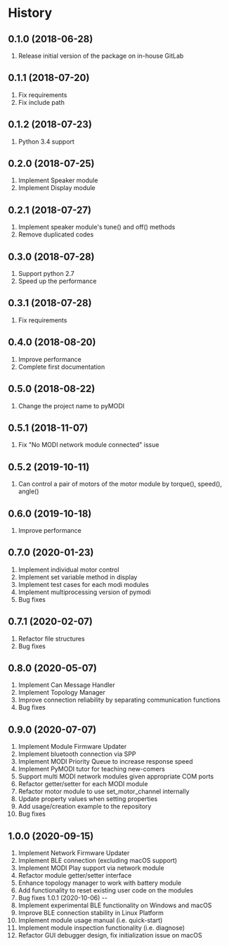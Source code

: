 History
=======

0.1.0 (2018-06-28)
------------------
1. Release initial version of the package on in-house GitLab

0.1.1 (2018-07-20)
------------------
1. Fix requirements
2. Fix include path

0.1.2 (2018-07-23)
------------------
1. Python 3.4 support

0.2.0 (2018-07-25)
------------------
1. Implement Speaker module
2. Implement Display module

0.2.1 (2018-07-27)
------------------
1. Implement speaker module's tune() and off() methods
2. Remove duplicated codes

0.3.0 (2018-07-28)
------------------
1. Support python 2.7
2. Speed up the performance

0.3.1 (2018-07-28)
------------------
1. Fix requirements

0.4.0 (2018-08-20)
------------------
1. Improve performance
2. Complete first documentation

0.5.0 (2018-08-22)
------------------
1. Change the project name to pyMODI

0.5.1 (2018-11-07)
------------------
1. Fix "No MODI network module connected" issue

0.5.2 (2019-10-11)
------------------
1. Can control a pair of motors of the motor module by torque(), speed(),
   angle()

0.6.0 (2019-10-18)
------------------
1. Improve performance

0.7.0 (2020-01-23)
------------------
1. Implement individual motor control
2. Implement set variable method in display
3. Implement test cases for each modi modules
4. Implement multiprocessing version of pymodi
5. Bug fixes

0.7.1 (2020-02-07)
------------------
1. Refactor file structures
2. Bug fixes

0.8.0 (2020-05-07)
------------------
1. Implement Can Message Handler
2. Implement Topology Manager
3. Improve connection reliability by separating communication functions
4. Bug fixes

0.9.0 (2020-07-07)
------------------
1. Implement Module Firmware Updater
2. Implement bluetooth connection via SPP
3. Implement MODI Priority Queue to increase response speed
4. Implement PyMODI tutor for teaching new-comers
5. Support multi MODI network modules given appropriate COM ports
6. Refactor getter/setter for each MODI module
7. Refactor motor module to use set_motor_channel internally
8. Update property values when setting properties
9. Add usage/creation example to the repository
10. Bug fixes

1.0.0 (2020-09-15)
------------------
1. Implement Network Firmware Updater
2. Implement BLE connection (excluding macOS support)
3. Implement MODI Play support via network module
4. Refactor module getter/setter interface
5. Enhance topology manager to work with battery module
6. Add functionality to reset existing user code on the modules
7. Bug fixes
1.0.1 (2020-10-06)
--
1. Implement experimental BLE functionality on Windows and macOS
2. Improve BLE connection stability in Linux Platform
3. Implement module usage manual (i.e. quick-start)
4. Implement module inspection functionality (i.e. diagnose)
5.  Refactor GUI debugger design, fix initialization issue on macOS

